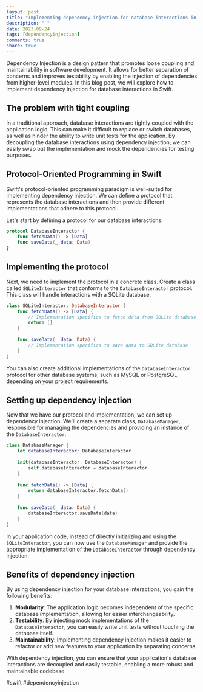 ```yaml
---
layout: post
title: "Implementing dependency injection for database interactions in Swift"
description: " "
date: 2023-09-24
tags: [dependencyinjection]
comments: true
share: true
---
```


Dependency Injection is a design pattern that promotes loose coupling and maintainability in software development. It allows for better separation of concerns and improves testability by enabling the injection of dependencies from higher-level modules. In this blog post, we will explore how to implement dependency injection for database interactions in Swift.

## The problem with tight coupling

In a traditional approach, database interactions are tightly coupled with the application logic. This can make it difficult to replace or switch databases, as well as hinder the ability to write unit tests for the application. By decoupling the database interactions using dependency injection, we can easily swap out the implementation and mock the dependencies for testing purposes.

## Protocol-Oriented Programming in Swift

Swift's protocol-oriented programming paradigm is well-suited for implementing dependency injection. We can define a protocol that represents the database interactions and then provide different implementations that adhere to this protocol.

Let's start by defining a protocol for our database interactions:

```swift
protocol DatabaseInteractor {
    func fetchData() -> [Data]
    func saveData(_ data: Data)
}
```

## Implementing the protocol

Next, we need to implement the protocol in a concrete class. Create a class called `SQLiteInteractor` that conforms to the `DatabaseInteractor` protocol. This class will handle interactions with a SQLite database.

```swift
class SQLiteInteractor: DatabaseInteractor {
    func fetchData() -> [Data] {
        // Implementation specifics to fetch data from SQLite database
        return []
    }
    
    func saveData(_ data: Data) {
        // Implementation specifics to save data to SQLite database
    }
}
```

You can also create additional implementations of the `DatabaseInteractor` protocol for other database systems, such as MySQL or PostgreSQL, depending on your project requirements.

## Setting up dependency injection

Now that we have our protocol and implementation, we can set up dependency injection. We'll create a separate class, `DatabaseManager`, responsible for managing the dependencies and providing an instance of the `DatabaseInteractor`.

```swift
class DatabaseManager {
    let databaseInteractor: DatabaseInteractor
    
    init(databaseInteractor: DatabaseInteractor) {
        self.databaseInteractor = databaseInteractor
    }
    
    func fetchData() -> [Data] {
        return databaseInteractor.fetchData()
    }
    
    func saveData(_ data: Data) {
        databaseInteractor.saveData(data)
    }
}
```

In your application code, instead of directly initializing and using the `SQLiteInteractor`, you can now use the `DatabaseManager` and provide the appropriate implementation of the `DatabaseInteractor` through dependency injection.

## Benefits of dependency injection

By using dependency injection for your database interactions, you gain the following benefits:

1. **Modularity**: The application logic becomes independent of the specific database implementation, allowing for easier interchangeability.
2. **Testability**: By injecting mock implementations of the `DatabaseInteractor`, you can easily write unit tests without touching the database itself.
3. **Maintainability**: Implementing dependency injection makes it easier to refactor or add new features to your application by separating concerns.

With dependency injection, you can ensure that your application's database interactions are decoupled and easily testable, enabling a more robust and maintainable codebase.

#swift #dependencyinjection